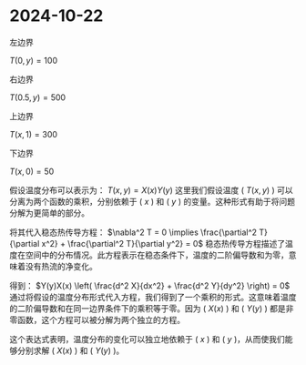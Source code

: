 # 2024-10-22

左边界 

$T(0,y)=100$

右边界

$T(0.5,y)=500$

上边界

$T(x,1)=300$

下边界

$T(x,0)=50$



假设温度分布可以表示为：
$T(x, y) = X(x)Y(y)$
这里我们假设温度 \( $T(x, y)$ \) 可以分离为两个函数的乘积，分别依赖于 \( $x$ \) 和 \( $y$ \) 的变量。这种形式有助于将问题分解为更简单的部分。

将其代入稳态热传导方程：
$\nabla^2 T = 0 \implies \frac{\partial^2 T}{\partial x^2} + \frac{\partial^2 T}{\partial y^2} = 0$
稳态热传导方程描述了温度在空间中的分布情况。此方程表示在稳态条件下，温度的二阶偏导数和为零，意味着没有热流的净变化。

得到：
$Y(y)X(x) \left( \frac{d^2 X}{dx^2} + \frac{d^2 Y}{dy^2} \right) = 0$
通过将假设的温度分布形式代入方程，我们得到了一个乘积的形式。这意味着温度的二阶偏导数和在同一边界条件下的乘积等于零。因为 \( $X(x)$ \) 和 \( $Y(y)$ \) 都是非零函数，这个方程可以被分解为两个独立的方程。

这个表达式表明，温度分布的变化可以独立地依赖于 \( $x$ \) 和 \( $y$ \)，从而使我们能够分别求解 \( $X(x)$ \) 和 \( $Y(y)$ \)。

